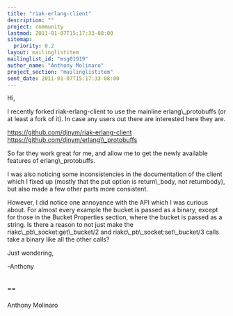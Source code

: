 ```yaml
---
title: "riak-erlang-client"
description: ""
project: community
lastmod: 2011-01-07T15:17:33-08:00
sitemap:
  priority: 0.2
layout: mailinglistitem
mailinglist_id: "msg01919"
author_name: "Anthony Molinaro"
project_section: "mailinglistitem"
sent_date: 2011-01-07T15:17:33-08:00
---
```



Hi,

 I recently forked riak-erlang-client to use the mainline erlang\\_protobuffs
(or at least a fork of it). In case any users out there are interested
here they are.

https://github.com/djnym/riak-erlang-client
https://github.com/djnym/erlang\\_protobuffs

So far they work great for me, and allow me to get the newly available features
of erlang\\_protobuffs.

I was also noticing some inconsistencies in the documentation of the client
which I fixed up (mostly that the put option is return\\_body, not returnbody),
but also made a few other parts more consistent.

However, I did notice one annoyance with the API which I was curious about.
For almost every example the bucket is passed as a binary, except for those
in the Bucket Properties section, where the bucket is passed as a string.
Is there a reason to not just make the riakc\\_pb\\_socket:get\\_bucket/2 and
riakc\\_pb\\_socket:set\\_bucket/3 calls take a binary like all the other calls?

Just wondering,

-Anthony

-- 
------------------------------------------------------------------------
Anthony Molinaro 

